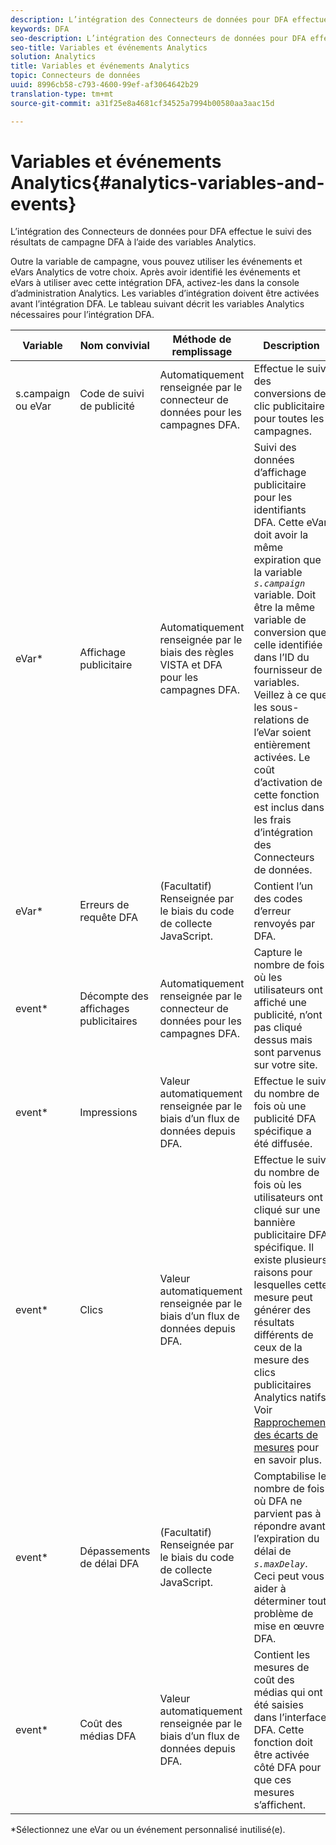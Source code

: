 ```yaml
---
description: L’intégration des Connecteurs de données pour DFA effectue le suivi des résultats de campagne DFA à l’aide des variables Analytics.
keywords: DFA
seo-description: L’intégration des Connecteurs de données pour DFA effectue le suivi des résultats de campagne DFA à l’aide des variables Analytics.
seo-title: Variables et événements Analytics
solution: Analytics
title: Variables et événements Analytics
topic: Connecteurs de données
uuid: 8996cb58-c793-4600-99ef-af3064642b29
translation-type: tm+mt
source-git-commit: a31f25e8a4681cf34525a7994b00580aa3aac15d

---
```



# Variables et événements Analytics{#analytics-variables-and-events}

L’intégration des Connecteurs de données pour DFA effectue le suivi des résultats de campagne DFA à l’aide des variables Analytics.

Outre la variable de campagne, vous pouvez utiliser les événements et eVars Analytics de votre choix. Après avoir identifié les événements et eVars à utiliser avec cette intégration DFA, activez-les dans la console d’administration Analytics. Les variables d’intégration doivent être activées avant l’intégration DFA. Le tableau suivant décrit les variables Analytics nécessaires pour l’intégration DFA.

| Variable | Nom convivial | Méthode de remplissage | Description |
|---|---|---|---|
| s.campaign ou eVar | Code de suivi de publicité | Automatiquement renseignée par le connecteur de données pour les campagnes DFA. | Effectue le suivi des conversions de clic publicitaire pour toutes les campagnes. |
| eVar* | Affichage publicitaire | Automatiquement renseignée par le biais des règles VISTA et DFA pour les campagnes DFA. | Suivi des données d’affichage publicitaire pour les identifiants DFA. Cette eVar doit avoir la même expiration que la variable *`s.campaign`* variable. Doit être la même variable de conversion que celle identifiée dans l’ID du fournisseur de variables. Veillez à ce que les sous-relations de l’eVar soient entièrement activées. Le coût d’activation de cette fonction est inclus dans les frais d’intégration des Connecteurs de données. |
| eVar* | Erreurs de requête DFA | (Facultatif) Renseignée par le biais du code de collecte JavaScript. | Contient l’un des codes d’erreur renvoyés par DFA. |
| event* | Décompte des affichages publicitaires | Automatiquement renseignée par le connecteur de données pour les campagnes DFA. | Capture le nombre de fois où les utilisateurs ont affiché une publicité, n’ont pas cliqué dessus mais sont parvenus sur votre site. |
| event* | Impressions | Valeur automatiquement renseignée par le biais d’un flux de données depuis DFA. | Effectue le suivi du nombre de fois où une publicité DFA spécifique a été diffusée. |
| event* | Clics | Valeur automatiquement renseignée par le biais d’un flux de données depuis DFA. | Effectue le suivi du nombre de fois où les utilisateurs ont cliqué sur une bannière publicitaire DFA spécifique. Il existe plusieurs raisons pour lesquelles cette mesure peut générer des résultats différents de ceux de la mesure des clics publicitaires Analytics natifs. Voir [Rapprochement des écarts de mesures](/help/import/data-connectors/dfa-data-connector-analytics/dfa-reconciling-metric-discrepancies.md) pour en savoir plus. |
| event* | Dépassements de délai DFA | (Facultatif) Renseignée par le biais du code de collecte JavaScript. | Comptabilise le nombre de fois où DFA ne parvient pas à répondre avant l’expiration du délai de *`s.maxDelay`*. Ceci peut vous aider à déterminer tout problème de mise en œuvre DFA. |
| event* | Coût des médias DFA | Valeur automatiquement renseignée par le biais d’un flux de données depuis DFA. | Contient les mesures de coût des médias qui ont été saisies dans l’interface DFA. Cette fonction doit être activée côté DFA pour que ces mesures s’affichent. |

*Sélectionnez une eVar ou un événement personnalisé inutilisé(e).
